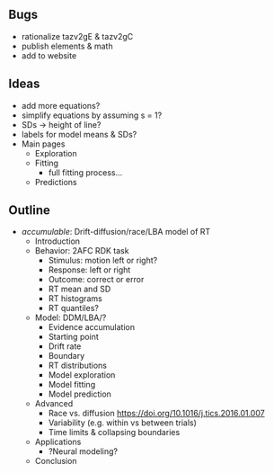 ## Bugs

- rationalize tazv2gE & tazv2gC
- publish elements & math
- add to website

## Ideas

- add more equations?
- simplify equations by assuming s = 1?
- SDs -> height of line?
- labels for model means & SDs?
- Main pages
  - Exploration
  - Fitting
    - full fitting process...
  - Predictions

## Outline

- *accumulable*: Drift-diffusion/race/LBA model of RT
  - Introduction
  - Behavior: 2AFC RDK task
    - Stimulus: motion left or right?
    - Response: left or right
    - Outcome: correct or error
    - RT mean and SD
    - RT histograms
    - RT quantiles?
  - Model: DDM/LBA/?
    - Evidence accumulation
    - Starting point
    - Drift rate
    - Boundary
    - RT distributions
    - Model exploration
    - Model fitting
    - Model prediction
  - Advanced
    - Race vs. diffusion <https://doi.org/10.1016/j.tics.2016.01.007>
    - Variability (e.g. within vs between trials)
    - Time limits & collapsing boundaries
  - Applications
    - ?Neural modeling?
  - Conclusion
